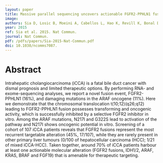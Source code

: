 ```yaml
---
layout: paper
title: Massive parallel sequencing uncovers actionable FGFR2-PPHLN1 fusion and ARAF mutations in intrahepatic cholangiocarcinoma.
image: 
authors: Sia D, Losic B, Moeini A, Cabellos L, Hao K, Revill K, Bonal D, Miltiadous O, Zhang Z, Hoshida Y, Cornella H, Castillo-Martin M, Pinyol R, Kasai Y, Roayaie S, Thung SN, Fuster J, Schwartz ME, Waxman S, Cordon-Cardo C, Schadt E, Mazzaferro V, Llovet JM.
year: 2015
ref: Sia et al. 2015. Nat Commun.
journal: Nat Commun.
pdf: /pdfs/papers/Sia-2015-Nat-Commun.pdf
doi: 10.1038/ncomms7087.
---
```


# Abstract

Intrahepatic cholangiocarcinoma (iCCA) is a fatal bile duct cancer with dismal prognosis and limited therapeutic options. By performing RNA- and exome-sequencing analyses, we report a novel fusion event, FGFR2-PPHLN1 (16%), and damaging mutations in the ARAF oncogene (11%). Here we demonstrate that the chromosomal translocation t(10;12)(q26;q12) leading to FGFR2-PPHLN1 fusion possesses transforming and oncogenic activity, which is successfully inhibited by a selective FGFR2 inhibitor in vitro. Among the ARAF mutations, N217I and G322S lead to activation of the pathway and N217I shows oncogenic potential in vitro. Screening of a cohort of 107 iCCA patients reveals that FGFR2 fusions represent the most recurrent targetable alteration (45%, 17/107), while they are rarely present in other primary liver tumours (0/100 of hepatocellular carcinoma (HCC); 1/21 of mixed iCCA-HCC). Taken together, around 70% of iCCA patients harbour at least one actionable molecular alteration (FGFR2 fusions, IDH1/2, ARAF, KRAS, BRAF and FGF19) that is amenable for therapeutic targeting.